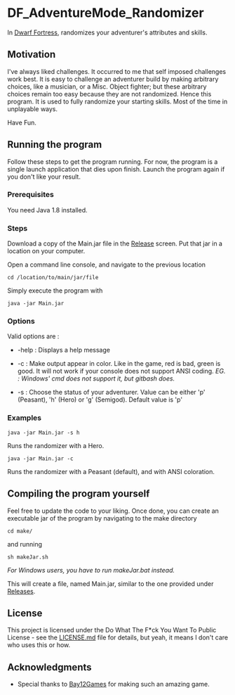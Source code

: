 # DF_AdventureMode_Randomizer
In [Dwarf Fortress](http://www.bay12games.com/dwarves/), randomizes your adventurer's attributes and skills.

## Motivation

I've always liked challenges. It occurred to me that self imposed challenges work best.
It is easy to challenge an adventurer build by making arbitrary choices, like a musician, or a Misc. Object fighter; but these arbitrary choices remain too easy because they are not randomized.
Hence this program. It is used to fully randomize your starting skills. Most of the time in unplayable ways.

Have Fun.

## Running the program

Follow these steps to get the program running.
For now, the program is a single launch application that dies upon finish.
Launch the program again if you don't like your result.

### Prerequisites

You need Java 1.8 installed.

### Steps

Download a copy of the Main.jar file in the [Release](https://github.com/Spriggans12/DF_AdventureMode_Randomizer/releases/latest) screen.
Put that jar in a location on your computer.

Open a command line console, and navigate to the previous location
```
cd /location/to/main/jar/file
```

Simply execute the program with
```
java -jar Main.jar
```

### Options

Valid options are :

* -help : Displays a help message

* -c : Make output appear in color.
Like in the game, red is bad, green is good.
It will not work if your console does not support ANSI coding.
*EG. : Windows' cmd does not support it, but gitbash does.*

* -s <value> : Choose the status of your adventurer.
Value can be either 'p' (Peasant), 'h' (Hero) or 'g' (Semigod). Default value is 'p'


### Examples

```
java -jar Main.jar -s h
```
Runs the randomizer with a Hero.

```
java -jar Main.jar -c
```
Runs the randomizer with a Peasant (default), and with ANSI coloration.


## Compiling the program yourself

Feel free to update the code to your liking.
Once done, you can create an executable jar of the program by navigating to the make directory
```
cd make/
```

and running
```
sh makeJar.sh
```
*For Windows users, you have to run *makeJar.bat* instead.*

This will create a file, named Main.jar, similar to the one provided under [Releases](https://github.com/Spriggans12/DF_AdventureMode_Randomizer/releases/latest).

## License

This project is licensed under the Do What The F*ck You Want To Public License - see the [LICENSE.md](LICENSE.md) file for details, but yeah, it means I don't care who uses this or how.

## Acknowledgments

* Special thanks to [Bay12Games](http://www.bay12games.com/dwarves/) for making such an amazing game.

